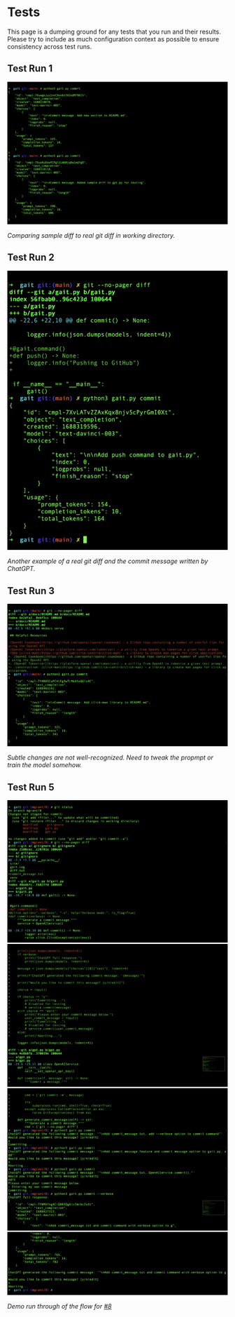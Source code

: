 # Tests

This page is a dumping ground for any tests that you run and their results.  Please try to include as much configuration context as possible to ensure consistency across test runs.

## Test Run 1

![Test Run 1](img/test_1.png)

*Comparing sample diff to real git diff in working directory.*

## Test Run 2

![Test Run 2](img/test_2.png)

*Another example of a real git diff and the commit message written by ChatGPT.*

## Test Run 3

![Test Run 3](img/test_3.png)

*Subtle changes are not well-recognized.  Need to tweak the propmpt or train the model somehow.*

## Test Run 5

![Test Run 5](img/test_5.png)
![Test Run 5.2](img/test_5_2.png)
![Test Run 5.3](img/test_5_3.png)
![Test Run 5.4](img/test_5_4.png)

*Demo run through of the flow for [#8](https://github.com/mgzwarrior/gait/issues/8)*